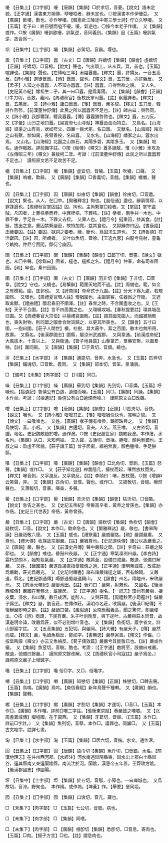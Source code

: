 <!-- { "loadSidebar": true } -->
嚘	【丑集上】【口字部】	嚘	【唐韻】【集韻】□於求切，音憂。【說文】語未定貌。【正字通】漢書東方朔傳，咿嚘啞者，辭未定也。◎按漢書本作伊優亞。　又【廣韻】欭嚘，歎也。亦作咿嚘。【韓愈赴江陵途中寄三學士詩】佇立久咿嚘。　又【玉篇】老子曰：終日號而嗌不嚘。嚘，氣逆也。〇按今本老子作嗄。　又【集韻】或作。○按《廣韻》嚘訓欭嚘，訓氣逆，音同義別。《集韻》因《玉篇》嚘訓氣逆，故合爲一。

坝	【丑集中】【土字部】	壩	【集韻】必駕切，音霸。堰也。

嚣	【丑集上】【口字部】	囂	〔古文〕□【唐韻】許嬌切【集韻】【韻會】虛嬌切【正韻】吁嬌切，□音枵。【說文】聲也，气出頭上。从从頁。頁，首也。【玉篇】喧譁也。【集韻】聲也。【左傳昭三年】湫隘囂塵。【釋文】囂，許嬌反，一音五高反。【詩小雅】選徒囂囂。【傳】囂囂，聲也。【釋文】囂，五刀反，亦許驕反。　又【孟子】人知之亦囂囂，人不知亦囂囂。【註】囂囂，自得無欲之貌。　又人名。【史記黃帝紀】嫘祖生二子，其一曰□囂，是爲靑陽。　又【集韻】【韻會】【正韻】□牛刀切，音敖。義同。【周禮秋官】銜枚氏掌司囂。【註】察囂譁者。【釋文】囂，五羔反。　又【詩小雅】讒口囂囂。【箋】囂囂，衆多貌。【釋文】五刀反，韓詩作嗸嗸。【前漢董仲舒傳】此民之所以囂囂苦不足也。【註】師古曰：與嗸同。　又【詩小雅】我卽爾謀，聽我囂囂。【傳】囂囂猶嗸嗸也。【釋文】囂，五刀反。　又【字彙】山凹之地曰囂。【梁宣帝七山寺賦】神囂嵒嵒而特立。　又鳥名。【山海經】梁渠之山有鳥，狀如夸父，四翼一目犬尾，名曰囂。　又獸名。【山海經】羭次之山有獸，狀如禺，長臂善投，名曰囂。　又水名。【山海經】嶓冢之山，囂水出焉。　又山名。【山海經】北囂之山無石，其陽多碧，其隂多玉。　又【集韻】地名。通作隞敖。詳前嚻字註。○按《經傳》《釋文》囂多讀敖，惟《小雅》車攻及《左傳昭三年》《釋文》兼敖枵二音。考證：〔【前漢董仲舒傳】此民之所以囂囂若不足也。〕　謹照原文若不足改苦不足。 

嚱	【丑集上】【口字部】	嚱	【集韻】虛宜切，音犧。【玉篇】吹嚱，口聲。　又【集韻】嗚嚱，歎辭。　又【廣韻】【集韻】□香義切，音戲。【集韻】嚱嚱，聲也。

囚	【丑集上】【囗字部】	囚	【唐韻】似由切【集韻】【韻會】徐由切，□音遒。【說文】繫也。从人，在囗中。【爾雅釋言】拘也。【風俗通】遒也。辭窮情得，以罪誅遒也。【周禮秋官掌囚註】囚，拘也。主拘繫當□殺者。又【掌囚】掌守盜賊。凡囚者，上罪梏拲而桎，中罪桎梏，下罪梏。【註】拲者，兩手共一木也。中罪不拲，手足各一木。下罪又去桎。　又罪人也。【禮月令】挺重囚，益其食。【註】挺，拔出之意。重囚禁繫嚴密，故特加寬，益其食也。　又獄辭亦曰囚。【書康誥】丕蔽要囚。【註】要囚，獄詞之要者。蔽，斷也，爲囚求生道也。　又【詩魯頌】在泮獻囚。【註】囚，所鹵者。　又叶似魚切，音徐。【王逸九思】白龍兮見射，靈龜兮執拘。仲尼兮困阨，鄒衍兮幽囚。

囹	【丑集上】【囗字部】	囹	【唐韻】【集韻】【韻會】□郎丁切，音靈。【說文】獄也。从囗令聲。【徐鍇曰】囹者，欞也，欞檻之名。【禮月令】仲春，命有司省囹圄。【疏】牢也。秦曰囹圄。

圍	【丑集上】【囗字部】	圍	〔古文〕囗【唐韻】羽非切【集韻】于非切，□音韋。【說文】守也。又繞也。【易繫辭】範圍天地而不過。【註】周備也。範，如金之有模範。圍，匡郭也。　又【詩商頌】帝命式于九圍。【註】分天下爲九處，若規圍然。　又環也。【周禮夏官環人註】環猶圍也，主圍賔客，任器爲之守衞。　又遮取禽獸。【禮曲禮】國君春田不圍澤。【註】春育之時，不合圍盡收之也。又【王制】天子不合圍。【註】言不四面圍之也。　又環繞攻城。【春秋提要註】環其城邑曰圍。又【周禮春官大宗伯】以禬禮哀圍敗。【註】謂其國見圍入，而國被禍敗也，喪失財物，則同盟之國會合財貨歸之，以更其所喪也。　又【韻會】五寸曰圍，一抱曰圍。【莊子人閒世】櫟，社樹，其大蔽牛，絜之百圍，散木也無所用，故壽。　又縣名。【後漢郡國志】圍縣，屬涼州武威郡。　又與韋通。【前漢成帝紀】大風拔木，十韋以上。　又與衞通。【管子地員篇】山藜葦芒，羣藥安聚，以圍羣殃。【註】圍同衞。　又【唐韻】【集韻】□于貴切，音謂。繞也。

泍	【巳集上】【水字部】	泍	【集韻】逋昆切，音奔。水急也。　又【玉篇】匹奔切【集韻】鋪魂切，□音歕。義同。　又【集韻】部本切，音笨。泉涌貌。

□	【備考】【未集】【肉字部】	□	【川篇】同□。

噪	【丑集上】【口字部】	噪	【廣韻】蘇到切【集韻】先到切，□音燥。【玉篇】呼噪也。【拾遺記】魯僖公有白鵶，遶煙而噪。【玉篇】同□。【廣韻】同譟。【集韻】本作喿。考證：〔【拾遺記】魯僖公有白□遶煙而噪。〕　謹照原文白□改鵶。 

噲	【丑集上】【口字部】	噲	【唐韻】【集韻】【韻會】【正韻】□苦夬切，音快。【說文】咽也。　又【詩小雅】噲噲其正。【箋】噲噲猶快快也，寬明之貌。　又【說文】一曰嚵噲也。　又姓。【廣韻】孝子傳有噲參，鵠銜珠與之。　又【集韻】烏快切，音。小咽。　又【集韻】古邁切，音夬。人名。燕王噲。　又古外切，音膾。地名。史記魏敗趙於噲。通作澮。○按《史記趙世家》魏敗我澮。本作澮。水名也。《集韻》从口，未知何據。　又入聲，古活切，音括。腫噲，顏色剝錯也。王叔之曰：盈虛不常貌。【莊子讓王篇】曾子居衞，縕袍無裏，顏色腫噲，手足胼胝。

嚗	【丑集上】【口字部】	嚗	【廣韻】【集韻】【韻會】□北角切，音剝。【玉篇】怒聲。【集韻】或作□。　又【莊子知北遊】神農隱几，擁杖而起，嚗然放杖而笑。【釋文】嚗音剝，又孚邈反。又孚貌反。【註】李頤曰：嚗，放杖聲。○按《增韻》云笑聲，非。　又【集韻】匹角切，音璞。聲也。或作□。　又披敎切，音砲。曝然聲也。　又薄報切，音暴。嚗喿，多聲。

嚳	【丑集上】【口字部】	嚳	【唐韻】苦沃切【集韻】【韻會】枯沃切，□音酷。【說文】急告之甚也。　又【史記五帝紀】帝嚳高辛者，黃帝之曾孫也。【集韻】亦作俈。【史記三代世表】帝俈，黃帝曾孫。

嚴	【丑集上】【口字部】	嚴	〔古文〕□【唐韻】語杴切【集韻】魚杴切【韻會】疑杴切，□音。【說文】本作□。敎命急也。又【爾雅釋詁】嚴，敬也。【書皋陶謨】日嚴祇敬六德。　又【玉篇】威也。【禮祭義】嚴威儼恪。【疏】嚴謂嚴肅。　又尊也。【禮大傳】收族故宗廟嚴。【註】嚴猶尊也。【史記游俠傳】諸公以故嚴重之。　又【廣韻】嚴，毅也。　又【前漢史丹傳】聲中嚴鼓之節。【註】李奇曰：莊嚴之鼓節也。　又【韻會】戒也。昏鼓曰夜嚴。　又【正字通】寒氣凜冽曰嚴。【李白詩】霜朽楚關木，始知殺氣嚴。　又【正字通】敵將至，設備曰戒嚴。敵退，弛備曰解嚴。　又姓。【戰國策】嚴遂政議直指舉韓傀之過。【正字通】漢明帝諱莊，攺莊助爲嚴助，莊光爲嚴光。　又【史記封禪書】諸布諸嚴諸逑之屬，百有餘祠。　又嚴道，縣名。【史記鄧通傳】啺鄧通蜀嚴道銅山。　又【韻會】州名。隋睦州，宋攺嚴州。　又【前漢元帝紀】嚴篽池田。【註】晉灼曰：嚴籞，射苑也。　又國名。【後漢西域傳】嚴國在奄蔡北，屬康居。　又【正字通】樹名。【一統志】瓊州有嚴樹，擣皮葉，浸水，和以釀，數日成酒，能醉人。　又與莊同。【周禮秋官小司寇註】鍼嚴子爲坐。【釋文】嚴，劉音莊，左傳作莊。漢明帝名莊，攺爲嚴。【後漢□紀傳】不復辦嚴卽時之郡。【註】嚴讀曰裝。【風俗通】汝南應融義高，聞之驚愕，卽嚴便出。○按《詩》商頌，下民有嚴。朱子叶剡剛反，與下遑叶。古嚴與莊本同音，故漢避明帝諱，攺嚴爲莊，似不必別增叶音也。　又【集韻】魚銜切。巖字省文。詳山部巖字註。　又【五音集韻】五犯切。與儼同。【詩大雅】有嚴天子。【傳】嚴然而威。【釋文】嚴，毛讀魚檢反，鄭如字。【書無逸】嚴恭寅畏。【釋文】作儼。◎按皐陶謨《釋文》亦云又魚檢反。【荀子儒效篇】嚴嚴兮其能敬已也。【註】嚴或作儼。　又【集韻】魚窆切，音驗。酷也。考證：〔【正字通】敵將至，設備曰戒嚴。敵退，弛備曰餘嚴。〕　謹照原文餘改解。〔又【周禮秋官小司寇註】嚴子爲坐。〕　謹照原文嚴子上增鍼字。 

嚵	【丑集上】【口字部】	嚵	俗□字。又□，俗嚵字。

囀	【丑集上】【口字部】	囀	【廣韻】知戀切【集韻】【正韻】株戀切，□轉去聲。【玉篇】鳥鳴。【廣韻】鳥吟。【庾信春賦】新年鳥聲千種囀。　又【廣韻】韻也。【集韻】聲轉。

囐	【丑集上】【口字部】	囐	【廣韻】才割切【集韻】才達切，□音□。【玉篇】本作□。【廣韻】本作囋。詳前□囋二字註。【張衡東京賦】奏嚴鼓之嘈囐。　又【北周書異域傳】囐噠國，在于闐西。　又【集韻】牙葛切，音嶭。（【玉篇】本作□。詳前□字註。）　又【集韻】魚列切，音孽。本作□。議罪也。同讞□。　又【玉篇】古文唁字。註詳七畫。

淗	【巳集上】【水字部】	淗	【玉篇】【集韻】□居六切，音掬。水文。通作泦。

圁	【丑集上】【囗字部】	圁	【唐韻】語巾切【集韻】魚斤切，□音銀。水名。【前漢地理志】在幷州西河郡。【水經注】河水南過圁陽縣東，圁水出上郡白土縣圁谷，逕其縣南又東逕圁隂縣，南流注於河。圁隂，漢惠帝五年置，王莽攺方隂。【後漢郡國志】作圜陽。

垭	【丑集中】【土字部】	埡	【集韻】於五切，音鄔，小障也。一曰庳城也。　又烏故切，音洿。野聚也。　本作隝。或作塢。【埤蒼】作。【舉要】堊同埡。

囥	【丑集上】【囗字部】	囥	【集韻】口浪切，音亢。藏也。

□	【未集下】【肉字部】	□	【玉篇】七公切，音聰。病也。

□	【未集下】【肉字部】	□	【集韻】同嗜。

□	【未集下】【肉字部】	□	【廣韻】相卽切【集韻】悉卽切，□音息。寄肉也。【玉篇】□肉。【揚子方言】□也。【註】謂息肉也。

